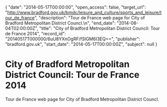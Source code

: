 {
  "date": "2014-05-17T00:00:00", 
  "open_access": false, 
  "target_url": "http://www.bradford.gov.uk/bmdc/leisure_and_culture/sports_and_leisure/tour_de_france", 
  "description": "Tour de France web page for City of Bradford Metropolitan District Councl.\n", 
  "end_date": "2014-08-04T02:00:00Z", 
  "title": "City of Bradford Metropolitan District Council: Tour de France 2014", 
  "record_id": "20140517T000000/6uU8YXnOgRF/fSIGM6I3EQ==", 
  "publisher": "bradford.gov.uk", 
  "start_date": "2014-05-17T00:00:00Z", 
  "subject": null
}

# City of Bradford Metropolitan District Council: Tour de France 2014

Tour de France web page for City of Bradford Metropolitan District Councl.

